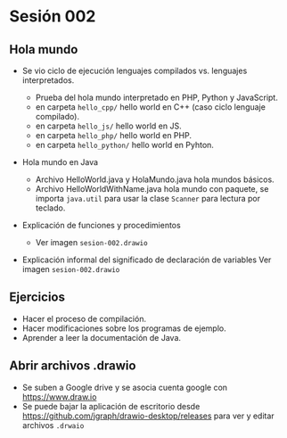 # Sesión 002

## Hola mundo
- Se vio ciclo de ejecución lenguajes compilados vs. lenguajes interpretados.
	- Prueba del hola mundo interpretado en PHP, Python y JavaScript.
	- en carpeta `hello_cpp/` hello world en C++ (caso ciclo lenguaje compilado).
	- en carpeta `hello_js/` hello world en JS.
	- en carpeta `hello_php/` hello world en PHP.
	- en carpeta `hello_python/` hello world en Pyhton.

- Hola mundo en Java
	- Archivo HelloWorld.java y HolaMundo.java hola mundos básicos.
	- Archivo HelloWorldWithName.java hola mundo con paquete, se importa 
	`java.util` para usar la clase `Scanner` para lectura por teclado.

- Explicación de funciones y procedimientos
	- Ver imagen `sesion-002.drawio`

- Explicación informal del significado de declaración de variables
	Ver imagen `sesion-002.drawio`

## Ejercicios
- Hacer el proceso de compilación.
- Hacer modificaciones sobre los programas de ejemplo.
- Aprender a leer la documentación de Java.

## Abrir archivos .drawio
- Se suben a Google drive y se asocia cuenta google con https://www.draw.io
- Se puede bajar la aplicación de escritorio desde https://github.com/jgraph/drawio-desktop/releases
  para ver y editar archivos `.drwaio`